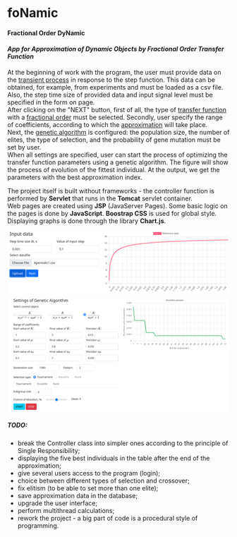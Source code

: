 # foNamic 
#### **F**ractional **O**rder Dy**Namic**
#### _App for Approximation of Dynamic Objects by Fractional Order Transfer Function_

At the beginning of work with the program, the user must provide data on the [transient process][transient-response] in response to the step function. Thіs data can be obtained, for example, from experiments and must be loaded as a csv file. Also, the step time size of provided data and input signal level must be specified in the form on page.  
After clicking on the "NEXT" button, first of all, the type of [transfer function][transfer-function] with a [fractional order][fractional-order] must be selected. Secondly, user specify the range of coefficients, according to which the [approximation][approximation] will take place.  
Next, the [genetic algorithm][genetic-algorithm] is configured: the population size, the number of elites, the type of selection, and the probability of gene mutation must be set by user.  
When all settings are specified, user can start the process of optimizing the transfer function parameters using a genetic algorithm. The figure will show the process of evolution of the fittest individual. At the output, we get the parameters with the best approximation index.  

The project itself is built without frameworks - the controller function is performed by **Servlet** that runs in the **Tomcat** servlet container.  
Web pages are created using **JSP** (JavaServer Pages). Some basic logic on the pages is done by **JavaScript**. **Boostrap CSS** is used for global style. Displaying graphs is done through the library **Chart.js**. 

![Input data](images/input_data.png)
![Genetic algorithm](images/ga.png)

##### TODO:
- break the Сontroller class into simpler ones according to the principle of Single Responsibility;
- displaying the five best individuals in the table after the end of the approximation;
- give several users access to the program (login);
- choice between different types of selection and crossover;
- fix elitism (to be able to set more than one elite);
- save approximation data in the database;
- upgrade the user interface;
- perform multithread calculations;
- rework the project - a big part of code is a procedural style of programming.

[transient-response]: <https://en.wikipedia.org/wiki/Transient_response>
[transfer-function]:<https://en.wikipedia.org/wiki/Transfer_function>
[fractional-order]:<https://en.wikipedia.org/wiki/Fractional-order_system>
[genetic-algorithm]:<https://en.wikipedia.org/wiki/Genetic_algorithm>
[approximation]:<https://en.wikipedia.org/wiki/Approximation>
